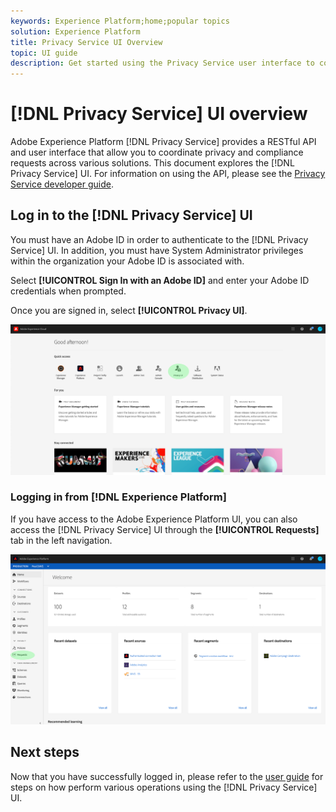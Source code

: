 ```yaml
---
keywords: Experience Platform;home;popular topics
solution: Experience Platform
title: Privacy Service UI Overview
topic: UI guide
description: Get started using the Privacy Service user interface to coordinate and monitor privacy requests across various Experience Cloud applications.
---
```


# [!DNL Privacy Service] UI overview

Adobe Experience Platform [!DNL Privacy Service] provides a RESTful API and user interface that allow you to coordinate privacy and compliance requests across various solutions. This document explores the [!DNL Privacy Service] UI. For information on using the API, please see the [Privacy Service developer guide](../api/getting-started.md). 

## Log in to the [!DNL Privacy Service] UI

You must have an Adobe ID in order to authenticate to the [!DNL Privacy Service] UI. In addition, you must have System Administrator privileges within the organization your Adobe ID is associated with.

Select **[!UICONTROL Sign In with an Adobe ID]** and enter your Adobe ID credentials when prompted. 

Once you are signed in, select **[!UICONTROL Privacy UI]**.

![](../images/ui-overview/quick-access.png)

### Logging in from [!DNL Experience Platform]

If you have access to the Adobe Experience Platform UI, you can also access the [!DNL Privacy Service] UI through the **[!UICONTROL Requests]** tab in the left navigation.

![](../images/ui-overview/platform.png)

## Next steps

Now that you have successfully logged in, please refer to the [user guide](user-guide.md) for steps on how perform various operations using the [!DNL Privacy Service] UI.